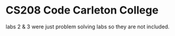 # CS208 Code Carleton College
  labs 2 & 3 were just problem solving labs so they are not included. 
